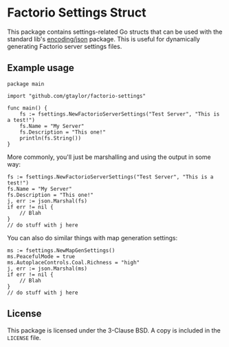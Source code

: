# Factorio Settings Struct

This package contains settings-related Go structs that can be used with the standard lib's [encoding/json](https://golang.org/pkg/encoding/json/#MarshalIndent) package. This is useful for dynamically generating Factorio server settings files.

## Example usage

    package main
    
    import "github.com/gtaylor/factorio-settings"
    
    func main() {
        fs := fsettings.NewFactorioServerSettings("Test Server", "This is a test!")
        fs.Name = "My Server"
        fs.Description = "This one!"
        println(fs.String())
    }

More commonly, you'll just be marshalling and using the output in some way:

    fs := fsettings.NewFactorioServerSettings("Test Server", "This is a test!")
    fs.Name = "My Server"
    fs.Description = "This one!"
    j, err := json.Marshal(fs)
    if err != nil {
        // Blah
    }
    // do stuff with j here

You can also do similar things with map generation settings:

    ms := fsettings.NewMapGenSettings()
    ms.PeacefulMode = true
    ms.AutoplaceControls.Coal.Richness = "high"
    j, err := json.Marshal(ms)
    if err != nil {
        // Blah
    }
    // do stuff with j here

## License

This package is licensed under the 3-Clause BSD. A copy is included in the `LICENSE` file.
